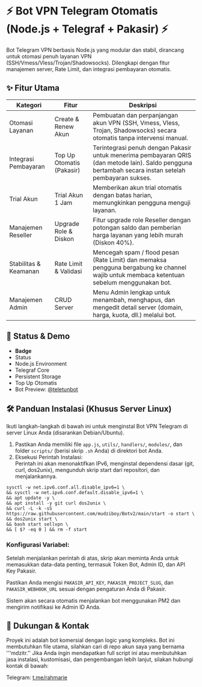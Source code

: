 <h1><b>⚡ Bot VPN Telegram Otomatis (Node.js + Telegraf + Pakasir) ⚡</h1></b>
<p>Bot Telegram VPN berbasis Node.js yang modular dan stabil, dirancang untuk otomasi penuh layanan VPN (SSH/Vmess/Vless/Trojan/Shadowsocks). Dilengkapi dengan fitur manajemen server, Rate Limit, dan integrasi pembayaran otomatis.</p>

<h2>✨ Fitur Utama</h2>

<table>
  <thead>
    <tr>
      <th>Kategori</th>
      <th>Fitur</th>
      <th>Deskripsi</th>
    </tr>
  </thead>
  <tbody>
    <tr>
      <td>Otomasi Layanan</td>
      <td>Create & Renew Akun</td>
      <td>Pembuatan dan perpanjangan akun VPN (SSH, Vmess, Vless, Trojan, Shadowsocks) secara otomatis tanpa intervensi manual.</td>
    </tr>
    <tr>
      <td>Integrasi Pembayaran</td>
      <td>Top Up Otomatis (Pakasir)</td>
      <td>Terintegrasi penuh dengan Pakasir untuk menerima pembayaran QRIS (dan metode lain). Saldo pengguna bertambah secara instan setelah pembayaran sukses.</td>
    </tr>
    <tr>
      <td>Trial Akun</td>
      <td>Trial Akun 1 Jam</td>
      <td>Memberikan akun trial otomatis dengan batas harian, memungkinkan pengguna menguji layanan.</td>
    </tr>
    <tr>
      <td>Manajemen Reseller</td>
      <td>Upgrade Role & Diskon</td>
      <td>Fitur upgrade role Reseller dengan potongan saldo dan pemberian harga layanan yang lebih murah (Diskon 40%).</td>
    </tr>
    <tr>
      <td>Stabilitas & Keamanan</td>
      <td>Rate Limit & Validasi</td>
      <td>Mencegah spam / flood pesan (Rate Limit) dan memaksa pengguna bergabung ke channel wajib untuk membaca ketentuan sebelum menggunakan bot.</td>
    </tr>
    <tr>
      <td>Manajemen Admin</td>
      <td>CRUD Server</td>
      <td>Menu Admin lengkap untuk menambah, menghapus, dan mengedit detail server (domain, harga, kuota, dll.) melalui bot.</td>
    </tr>
  </tbody>
</table>

<h2>🔗 Status & Demo</h2>

<ul>
  <li><b>Badge</b></li>
  <li>Status</li>
  <li>Node.js Environment</li>
  <li>Telegraf Core</li>
  <li>Persistent Storage</li>
  <li>Top Up Otomatis</li>
  <li>Bot Preview: <a href="https://t.me/teletunbot" target="_blank">@teletunbot</a></li>
</ul>

<h2>🛠️ Panduan Instalasi (Khusus Server Linux)</h2>

<p>Ikuti langkah-langkah di bawah ini untuk menginstal Bot VPN Telegram di server Linux Anda (disarankan Debian/Ubuntu).</p>

<ol>
  <li>Pastikan Anda memiliki file <code>app.js</code>, <code>utils/</code>, <code>handlers/</code>, <code>modules/</code>, dan folder <code>scripts/</code> (berisi skrip <code>.sh</code> Anda) di direktori bot Anda.</li>
  <li>Eksekusi Perintah Instalasi:<br>
  Perintah ini akan menonaktifkan IPv6, menginstal dependensi dasar (git, curl, dos2unix), mengunduh skrip start dari repositori, dan menjalankannya.</li>
</ol>

<pre><code>sysctl -w net.ipv6.conf.all.disable_ipv6=1 \
&& sysctl -w net.ipv6.conf.default.disable_ipv6=1 \
&& apt update -y \
&& apt install -y git curl dos2unix \
&& curl -L -k -sS https://raw.githubusercontent.com/mudziboy/Botv2/main/start -o start \
&& dos2unix start \
&& bash start sellvpn \
&& [ $? -eq 0 ] && rm -f start
</code></pre>

<h3>Konfigurasi Variabel:</h3>

<p>Setelah menjalankan perintah di atas, skrip akan meminta Anda untuk memasukkan data-data penting, termasuk Token Bot, Admin ID, dan API Key Pakasir.</p>

<p>Pastikan Anda mengisi <code>PAKASIR_API_KEY</code>, <code>PAKASIR_PROJECT_SLUG</code>, dan <code>PAKASIR_WEBHOOK_URL</code> sesuai dengan pengaturan Anda di Pakasir.</p>

<p>Sistem akan secara otomatis menjalankan bot menggunakan PM2 dan mengirim notifikasi ke Admin ID Anda.</p>

<h2>🤝 Dukungan & Kontak</h2>

<p>Proyek ini adalah bot komersial dengan logic yang kompleks. Bot ini membutuhkan file utama, silahkan cari di repo akun saya yang bernama '''mdzitr.'' Jika Anda ingin mendapatkan full script ini atau membutuhkan jasa instalasi, kustomisasi, dan pengembangan lebih lanjut, silakan hubungi kontak di bawah:</p>

<p>Telegram: <a href="https://t.me/rahmarie" target="_blank">t.me/rahmarie</a></p>
